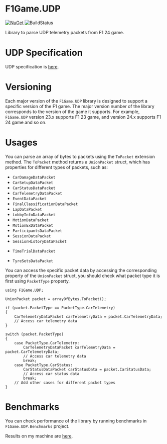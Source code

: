 # F1Game.UDP

[![NuGet](https://img.shields.io/nuget/v/F1Game.UDP.svg)](https://www.nuget.org/packages/F1Game.UDP/)
![BuildStatus](https://github.com/volodymyr-fed/F1Game.UDP/actions/workflows/ci.yaml/badge.svg)

Library to parse UDP telemetry packets from F1 24 game.

# UDP Specification

UDP specification is [here](https://answers.ea.com/t5/General-Discussion/F1-24-UDP-Specification/td-p/13745220).

# Versioning

Each major version of the `F1Game.UDP` library is designed to support a specific version of the F1 game. The major version number of the library corresponds to the version of the game it supports. For example, `F1Game.UDP` version 23.x supports F1 23 game, and version 24.x supports F1 24 game and so on.

# Usages

You can parse an array of bytes to packets using the `ToPacket` extension method.
The `ToPacket` method returns a `UnionPacket` struct, which has properties for different types of packets, such as:
- `CarDamageDataPacket`
- `CarSetupDataPacket`
- `CarStatusDataPacket`
- `CarTelemetryDataPacket`
- `EventDataPacket`
- `FinalClassificationDataPacket`
- `LapDataPacket`
- `LobbyInfoDataPacket`
- `MotionDataPacket`
- `MotionExDataPacket`
- `ParticipantsDataPacket`
- `SessionDataPacket`
- `SessionHistoryDataPacket`
* `TimeTrialDataPacket`
- `TyreSetsDataPacket`

You can access the specific packet data by accessing the corresponding property of the `UnionPacket` struct, you should check what packet type it is first using `PacketType` property.

```
using F1Game.UDP;

UnionPacket packet = arrayOfBytes.ToPacket();

if (packet.PacketType == PacketType.CarTelemetry)
{
	CarTelemetryDataPacket carTelemetryData = packet.CarTelemetryData;
	// Access car telemetry data
}

switch (packet.PacketType)
{
	case PacketType.CarTelemetry:
		CarTelemetryDataPacket carTelemetryData = packet.CarTelemetryData;
		// Access car telemetry data
		break;
	case PacketType.CarStatus:
		CarStatusDataPacket carStatusData = packet.CarStatusData;
		// Access car status data
		break;
	// Add other cases for different packet types
}
```

# Benchmarks

You can check performance of the library by running benchmarks in `F1Game.UDP.Benchmarks` project.

Results on my machine are [here](./docs/F1Game.UDP.Benchmarks.InternalBenchmark-report-github.md).